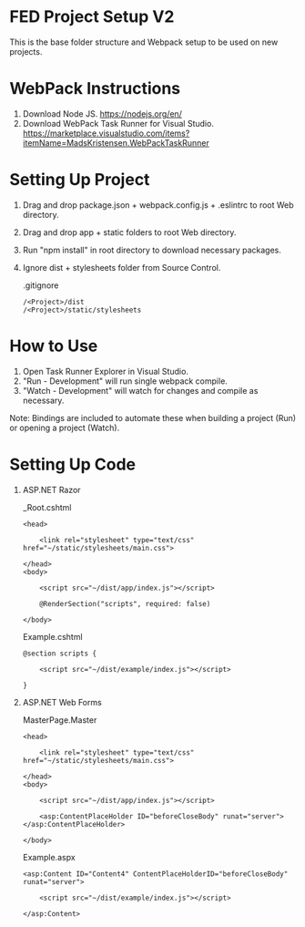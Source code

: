 # FED Project Setup V2

This is the base folder structure and Webpack setup to be used on new projects.


WebPack Instructions
======
1. Download Node JS. https://nodejs.org/en/
2. Download WebPack Task Runner for Visual Studio. https://marketplace.visualstudio.com/items?itemName=MadsKristensen.WebPackTaskRunner

Setting Up Project
======
1. Drag and drop package.json + webpack.config.js + .eslintrc to root Web directory.
2. Drag and drop app + static folders to root Web directory.
3. Run "npm install" in root directory to download necessary packages.
4. Ignore dist + stylesheets folder from Source Control.

    .gitignore
    ```
    /<Project>/dist
    /<Project>/static/stylesheets
    ```

How to Use
======
1. Open Task Runner Explorer in Visual Studio. 
2. "Run - Development" will run single webpack compile. 
3. "Watch - Development" will watch for changes and compile as necessary.

Note: Bindings are included to automate these when building a project (Run) or opening a project (Watch).

Setting Up Code
======
1. ASP.NET Razor

    _Root.cshtml
    ```
    <head>

        <link rel="stylesheet" type="text/css" href="~/static/stylesheets/main.css">

    </head>
    <body>

        <script src="~/dist/app/index.js"></script>

        @RenderSection("scripts", required: false)

    </body>
    ```

    Example.cshtml
    ```
    @section scripts {

        <script src="~/dist/example/index.js"></script>

    }
    ```

2.  ASP.NET Web Forms

    MasterPage.Master
    ```
    <head>

        <link rel="stylesheet" type="text/css" href="~/static/stylesheets/main.css">

    </head>
    <body>

        <script src="~/dist/app/index.js"></script>

        <asp:ContentPlaceHolder ID="beforeCloseBody" runat="server"></asp:ContentPlaceHolder>

    </body>
    ```

    Example.aspx
    ```
    <asp:Content ID="Content4" ContentPlaceHolderID="beforeCloseBody" runat="server">

        <script src="~/dist/example/index.js"></script>

    </asp:Content>
    ```
